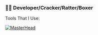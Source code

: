 ### 🖕🏼 Developer/Cracker/Ratter/Boxer

Tools That I Use: 

[![MasterHead](https://media.discordapp.net/attachments/1208812344117825576/1209421213194129408/1822px-ISO_C2B2B_Logo.png?ex=65e6dc47&is=65d46747&hm=252b2a5b82bfd3f4bf11d93f645a8b67ca98637265984c6b843a9728a0e227ea&=&format=webp&quality=lossless&width=40&height=40)]()

